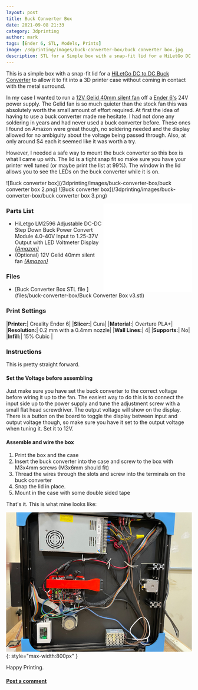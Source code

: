 ```yaml
---
layout: post
title: Buck Converter Box
date: 2021-09-08 21:33
category: 3dprinting
author: mark
tags: [Ender 6, STL, Models, Prints]
image: /3dprinting/images/buck-converter-box/buck converter box.jpg
description: STL for a Simple box with a snap-fit lid for a HiLetGo DC to DC Buck Converter
---
```


This is a simple box with a snap-fit lid for a [HiLetGo DC to DC Buck Converter](https://amzn.to/3BRNHw4) to allow it to fit into a 3D printer case without coming in contact with the metal surround.

In my case I wanted to run a [12V Gelid 40mm silent fan](https://amzn.to/3E0vgHq) off a [Ender 6's](https://amzn.to/3zVQq7e) 24V power supply. The Gelid fan is so much quieter than the stock fan this was absolutely worth the small amount of effort required. At first the idea of having to use a buck converter made me hesitate. I had not done any soldering in years and had never used a buck converter before. These ones I found on Amazon were great though, no soldering needed and the display allowed for no ambiguity about the voltage being passed through. Also, at only around $4 each it seemed like it was worth a try.

However, I needed a safe way to mount the buck converter so this box is what I came up with. The lid is a tight snap fit so make sure you have your printer well tuned (or maybe print the list at 99%). The window in the lid allows you to see the LEDs on the buck converter while it is on.

![Buck converter box](/3dprinting/images/buck-converter-box/buck converter box 2.png)
![Buck converter box](/3dprinting/images/buck-converter-box/buck converter box 3.png)

  <iframe style="width:120px;height:240px;float:right" marginwidth="0" marginheight="0" scrolling="no" frameborder="0" src="//ws-na.amazon-adsystem.com/widgets/q?ServiceVersion=20070822&OneJS=1&Operation=GetAdHtml&MarketPlace=US&source=ss&ref=as_ss_li_til&ad_type=product_link&tracking_id=mwp-14-20&language=en_US&marketplace=amazon&region=US&placement=B00BF3S83C&asins=B00BF3S83C&linkId=a9d354e99a26ba872450ec9ee0752d36&show_border=true&link_opens_in_new_window=true"></iframe>
  <iframe style="width:120px;height:240px;float:right" marginwidth="0" marginheight="0" scrolling="no" frameborder="0" src="//ws-na.amazon-adsystem.com/widgets/q?ServiceVersion=20070822&OneJS=1&Operation=GetAdHtml&MarketPlace=US&source=ss&ref=as_ss_li_til&ad_type=product_link&tracking_id=mwp-14-20&language=en_US&marketplace=amazon&region=US&placement=B00LSEBYHU&asins=B00LSEBYHU&linkId=4735e25ee0262a5704efd8f9b5430e87&show_border=true&link_opens_in_new_window=true"></iframe>

### Parts List

- HiLetgo LM2596 Adjustable DC-DC Step Down Buck Power Convert Module 4.0-40V Input to 1.25-37V Output with LED Voltmeter Display [_(Amazon)_](https://amzn.to/3BRNHw4)
- (Optional) 12V Gelid 40mm silent fan [_(Amazon)_](https://amzn.to/3E0vgHq)

### Files

- [Buck Converter Box STL file <i class='fa fa-download'></i>](files/buck-converter-box/Buck Converter Box v3.stl)

### Print Settings

|**Printer:**| Creality Ender 6|
|**Slicer:**| Cura|
|**Material:**| Overture PLA+|
|**Resolution:**| 0.2 mm with a 0.4mm nozzle|
|**Wall Lines:**| 4|
|**Supports:**| No|
|**Infill:**| 15% Cubic |

### Instructions

This is pretty straight forward.

#### Set the Voltage before assembling

Just make sure you have set the buck converter to the correct voltage before wiring it up to the fan. The easiest way to do this is to connect the input side up to the power supply and tune the adjustment screw with a small flat head screwdriver. The output voltage will show on the display. There is a button on the board to toggle the display between input and output voltage though, so make sure you have it set to the output voltage when tuning it. Set it to 12V.

#### Assemble and wire the box

1. Print the box and the case
2. Insert the buck converter into the case and screw to the box with M3x4mm screws (M3x6mm should fit)
3. Thread the wires through the slots and screw into the terminals on the buck converter
4. Snap the lid in place.
5. Mount in the case with some double sided tape

That's it. This is what mine looks like:

![Ender 6 guts](/3dprinting/images/buck-converter-box/ender-6-guts.jpg){: style="max-width:800px" }

Happy Printing.

#### [Post a comment](https://www.reddit.com/r/MarksMakerSpace/comments/pkrjpe/buck_converter_box/)
